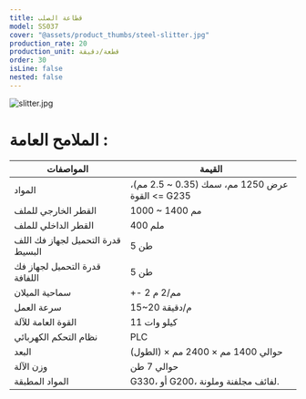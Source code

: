 ```yaml
---
title: قطاعة الصلب
model: SS037
cover: "@assets/product_thumbs/steel-slitter.jpg"
production_rate: 20
production_unit: قطعة/دقيقة
order: 30
isLine: false
nested: false
---
```


![slitter.jpg](@assets/article_images/steel-slitter/slitter.jpg)

# **الملامح العامة :**

| المواصفات                         | القيمة                                          |
| --------------------------------- | ----------------------------------------------- |
| المواد                            | عرض 1250 مم، سمك (0.35 ~ 2.5 مم)، القوة <= G235 |
| القطر الخارجي للملف               | 1000 ~ 1400 مم                                  |
| القطر الداخلي للملف               | 400 ملم                                         |
| قدرة التحميل لجهاز فك اللف البسيط | 5 طن                                            |
| قدرة التحميل لجهاز فك اللفافة     | 5 طن                                            |
| سماحية الميلان                    | +\- 2 مم/2 م                                    |
| سرعة العمل                        | 15~20 م/دقيقة                                   |
| القوة العامة للآلة                | 11 كيلو وات                                     |
| نظام التحكم الكهربائي             | PLC                                             |
| البعد                             | حوالي 1400 مم × 2400 مم × (الطول)               |
| وزن الآلة                         | حوالي 7 طن                                      |
| المواد المطبقة                    | G330، أو G200، لفائف مجلفنة وملونة.             |
